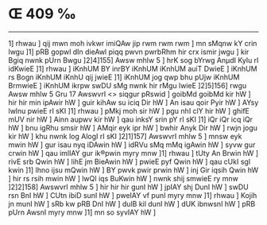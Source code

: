 # Œ 409 ‰
---
1] rhwau ] qij mwn moh ivkwr imiQAw jip rwm rwm rwm ] mn sMqnw
kY crin lwgu ]1] pRB gopwl dIn dieAwl piqq pwvn pwrbRhm hir crx
ismir jwgu ] kir Bgiq nwnk pUrn Bwgu ]2]4]155] Awsw mhlw 5 ]
hrK sog bYrwg AnµdI Kylu rI idKwieE ]1] rhwau ] iKnhUM BY inrBY iKnhUM
iKnhUM auiT DwieE ] iKnhUM rs Bogn iKnhUM iKnhU qij jwieE ]1] iKnhUM
jog qwp bhu pUjw iKnhUM BrmwieE ] iKnhUM ikrpw swDU sMg nwnk hir rMgu
lwieE ]2]5]156]
rwgu Awsw mhlw 5 Gru 17 AwswvrI
<> siqgur pRswid ]
goibMd goibMd kir hW ] hir hir min ipAwir hW ] guir kihAw su iciq
Dir hW ] An isau qoir Pyir hW ] AYsy lwlnu pwieE rI sKI ]1] rhwau ]
pMkj moh sir hW ] pgu nhI clY hir hW ] ghifE mUV nir hW ] Ainn
aupwv kir hW ] qau inksY srin pY rI sKI ]1] iQr iQr icq iQr hW ]
bnu igRhu smsir hW ] AMqir eyk ipr hW ] bwhir Anyk Dir hW ] rwjn
jogu kir hW ] khu nwnk log AlogI rI sKI ]2]1]157] AwswvrI mhlw
5 ] mnsw eyk mwin hW ] gur isau nyq iDAwin hW ] idRVu sMq mMq igAwin
hW ] syvw gur crwin hW ] qau imlIAY gur ik®pwin myry mnw ]1] rhwau ]
tUty An Brwin hW ] rivE srb Qwin hW ] lihE jm BieAwin hW ]
pwieE pyf Qwin hW ] qau cUkI sgl kwin ]1] lhno ijsu mQwin hW ] BY
pwvk pwir prwin hW ] inj Gir iqsih Qwin hW ] hir rs rsih mwin hW
] lwQI iqs BuKwin hW ] nwnk shij smwieE ry mnw ]2]2]158]
AwswvrI mhlw 5 ] hir hir hir gunI hW ] jpIAY shj DunI hW ] swDU
rsn BnI hW ] CUtn ibiD sunI hW ] pweIAY vf punI myry mnw ]1] rhwau
] Kojih jn munI hW ] sRb kw pRB DnI hW ] dulB kil dunI hW ] dUK
ibnwsnI hW ] pRB pUrn AwsnI myry mnw ]1] mn so syvIAY hW ]
####
